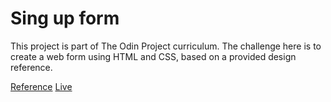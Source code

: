 # Sing up form

This project is part of The Odin Project curriculum. The challenge here is to create a web form using HTML and CSS, based on a provided design reference.

[Reference](https://www.theodinproject.com/lessons/node-path-intermediate-html-and-css-sign-up-form)
[Live](https://bernardo-mcosta.github.io/sing-up-form/)
